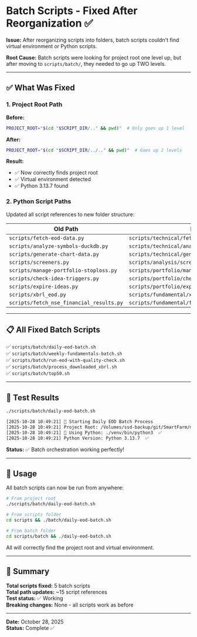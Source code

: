 # Batch Scripts - Fixed After Reorganization ✅

**Issue:** After reorganizing scripts into folders, batch scripts couldn't find virtual environment or Python scripts.

**Root Cause:** Batch scripts were looking for project root one level up, but after moving to `scripts/batch/`, they needed to go up TWO levels.

---

## ✅ What Was Fixed

### 1. Project Root Path
**Before:**
```bash
PROJECT_ROOT="$(cd "$SCRIPT_DIR/.." && pwd)"  # Only goes up 1 level
```

**After:**
```bash
PROJECT_ROOT="$(cd "$SCRIPT_DIR/../.." && pwd)"  # Goes up 2 levels
```

**Result:**
- ✅ Now correctly finds project root
- ✅ Virtual environment detected
- ✅ Python 3.13.7 found

### 2. Python Script Paths
Updated all script references to new folder structure:

| Old Path | New Path |
|----------|----------|
| `scripts/fetch-eod-data.py` | `scripts/technical/fetch-eod-data.py` |
| `scripts/analyze-symbols-duckdb.py` | `scripts/technical/analyze-symbols-duckdb.py` |
| `scripts/generate-chart-data.py` | `scripts/technical/generate-chart-data.py` |
| `scripts/screeners.py` | `scripts/analysis/screeners.py` |
| `scripts/manage-portfolio-stoploss.py` | `scripts/portfolio/manage-portfolio-stoploss.py` |
| `scripts/check-idea-triggers.py` | `scripts/portfolio/check-idea-triggers.py` |
| `scripts/expire-ideas.py` | `scripts/portfolio/expire-ideas.py` |
| `scripts/xbrl_eod.py` | `scripts/fundamental/xbrl_eod.py` |
| `scripts/fetch_nse_financial_results.py` | `scripts/fundamental/fetch_nse_financial_results.py` |

---

## 📋 All Fixed Batch Scripts

✅ `scripts/batch/daily-eod-batch.sh`  
✅ `scripts/batch/weekly-fundamentals-batch.sh`  
✅ `scripts/batch/run-eod-with-quality-check.sh`  
✅ `scripts/batch/process_downloaded_xbrl.sh`  
✅ `scripts/batch/top50.sh`  

---

## 🧪 Test Results

```bash
./scripts/batch/daily-eod-batch.sh

[2025-10-28 10:49:21] 🚀 Starting Daily EOD Batch Process
[2025-10-28 10:49:21] Project Root: /Volumes/ssd-backup/git/SmartFarm/myportfolio-web  ✅
[2025-10-28 10:49:21] 🐍 Using Python: ./venv/bin/python3  ✅
[2025-10-28 10:49:21] Python Version: Python 3.13.7  ✅
```

**Status:** ✅ Batch orchestration working perfectly!

---

## 🚀 Usage

All batch scripts can now be run from anywhere:

```bash
# From project root
./scripts/batch/daily-eod-batch.sh

# From scripts folder
cd scripts && ./batch/daily-eod-batch.sh

# From batch folder
cd scripts/batch && ./daily-eod-batch.sh
```

All will correctly find the project root and virtual environment.

---

## 📝 Summary

**Total scripts fixed:** 5 batch scripts  
**Total path updates:** ~15 script references  
**Test status:** ✅ Working  
**Breaking changes:** None - all scripts work as before  

---

**Date:** October 28, 2025  
**Status:** Complete ✅
